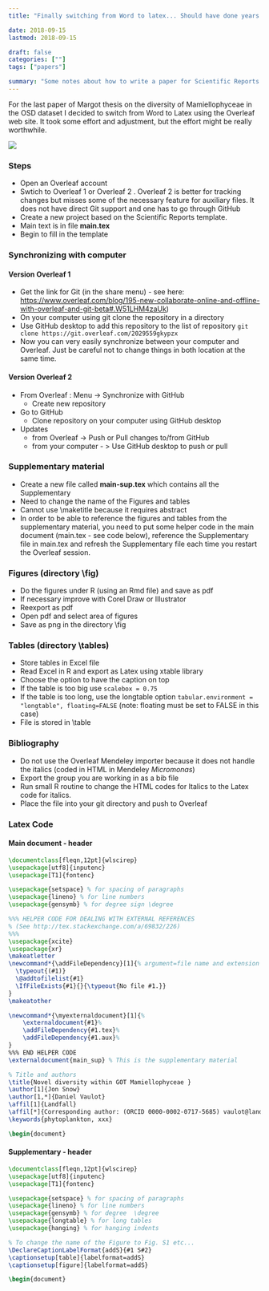 ```yaml
---
title: "Finally switching from Word to latex... Should have done years ago"

date: 2018-09-15
lastmod: 2018-09-15

draft: false
categories: [""]
tags: ["papers"]

summary: "Some notes about how to write a paper for Scientific Reports using Overleaf."
---
```


For the last paper of Margot thesis on the diversity of Mamiellophyceae in the OSD dataset I decided to switch from Word to Latex using the Overleaf web site. It took some effort and adjustment, but the effort might be really worthwhile.

![](/img/overleaf-interface.png)

### Steps
* Open an Overleaf account
* Swtich to Overleaf 1 or Overleaf 2 . Overleaf 2 is better for tracking changes but misses some of the necessary feature for auxiliary files.  It does not have direct Git support and one has to go through GitHub
* Create a new project based on the Scientific Reports template.
* Main text is in file **main.tex**
* Begin to fill in the template

### Synchronizing with computer
#### Version Overleaf 1
* Get the link for Git (in the share menu) - see here: https://www.overleaf.com/blog/195-new-collaborate-online-and-offline-with-overleaf-and-git-beta#.W51LHM4zaUk)
* On your computer using git clone the repository in a directory
* Use GitHub desktop to add this repository to the list of repository
`git clone https://git.overleaf.com/2029559gkypzx`
* Now you can very easily synchronize between your computer and Overleaf. Just be careful not to change things in both location at the same time.

#### Version Overleaf 2
* From Overleaf : Menu -> Synchronize with GitHub
    * Create new repository
* Go to GitHub
    * Clone repository on your computer using GitHub desktop
* Updates
    * from Overleaf -> Push or Pull changes to/from GitHub
    * from your computer - > Use GitHub desktop to push or pull

### Supplementary material
* Create a new file called **main-sup.tex** which contains all the Supplementary
* Need to change the name of the Figures and tables
* Cannot use \maketitle because it requires abstract
* In order to be able to reference the figures and tables from the supplementary material, you need to put some helper code in the main document (main.tex - see code below), reference the Supplementary file in main.tex and refresh the Supplementary file each time you restart the Overleaf session.

### Figures (directory \fig)
* Do the figures under R (using an Rmd file) and save as pdf
* If necessary improve with Corel Draw or Illustrator
* Reexport as pdf
* Open pdf and select area of figures
* Save as png in the directory \fig

### Tables (directory \tables)
* Store tables in Excel file
* Read Excel in R and export as Latex using xtable library
* Choose the option to have the caption on top
* If the table is too big use `scalebox = 0.75`
* If the table is too long, use the longtable option `tabular.environment = "longtable", floating=FALSE` (note: floating must be set to FALSE in this case)
* File is stored in \table

### Bibliography
* Do not use the Overleaf Mendeley importer because it does not handle the italics (coded in HTML in Mendeley <i>Micromonas</i>)
* Export the group you are working in as a bib file
* Run small R routine to change the HTML codes for Italics to the Latex code for italics.
* Place the file into your git directory and push to Overleaf

### Latex Code
#### Main document - header
```latex
\documentclass[fleqn,12pt]{wlscirep}
\usepackage[utf8]{inputenc}
\usepackage[T1]{fontenc}

\usepackage{setspace} % for spacing of paragraphs
\usepackage{lineno} % for line numbers
\usepackage{gensymb} % for degree sign \degree

%%% HELPER CODE FOR DEALING WITH EXTERNAL REFERENCES
% (See http://tex.stackexchange.com/a/69832/226)
%%%
\usepackage{xcite}
\usepackage{xr}
\makeatletter
\newcommand*{\addFileDependency}[1]{% argument=file name and extension
  \typeout{(#1)}
  \@addtofilelist{#1}
  \IfFileExists{#1}{}{\typeout{No file #1.}}
}
\makeatother

\newcommand*{\myexternaldocument}[1]{%
    \externaldocument{#1}%
    \addFileDependency{#1.tex}%
    \addFileDependency{#1.aux}%
}
%%% END HELPER CODE
\externaldocument{main_sup} % This is the supplementary material

% Title and authors
\title{Novel diversity within GOT Mamiellophyceae }
\author[1]{Jon Snow}
\author[1,*]{Daniel Vaulot}
\affil[1]{Landfall}
\affil[*]{Corresponding author: (ORCID 0000-0002-0717-5685) vaulot@landfall.got}
\keywords{phytoplankton, xxx}

\begin{document}
```
#### Supplementary - header

```latex
\documentclass[fleqn,12pt]{wlscirep}
\usepackage[utf8]{inputenc}
\usepackage[T1]{fontenc}

\usepackage{setspace} % for spacing of paragraphs
\usepackage{lineno} % for line numbers
\usepackage{gensymb} % for degree  \degree
\usepackage{longtable} % for long tables
\usepackage{hanging} % for hanging indents

% To change the name of the Figure to Fig. S1 etc...
\DeclareCaptionLabelFormat{addS}{#1 S#2}
\captionsetup[table]{labelformat=addS}
\captionsetup[figure]{labelformat=addS}

\begin{document}
```
